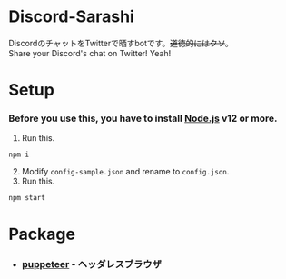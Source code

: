# Discord-Sarashi
DiscordのチャットをTwitterで晒すbotです。~~道徳的にはクソ~~。  
Share your Discord's chat on Twitter! Yeah!

# Setup
### Before you use this, you have to install [Node.js](https://nodejs.org/ja/) v12 or more.
1. Run this.
```
npm i
```
2. Modify `config-sample.json` and rename to `config.json`.
1. Run this.
```
npm start
```

# Package
- ### [puppeteer](https://github.com/puppeteer/puppeteer) - ヘッダレスブラウザ
